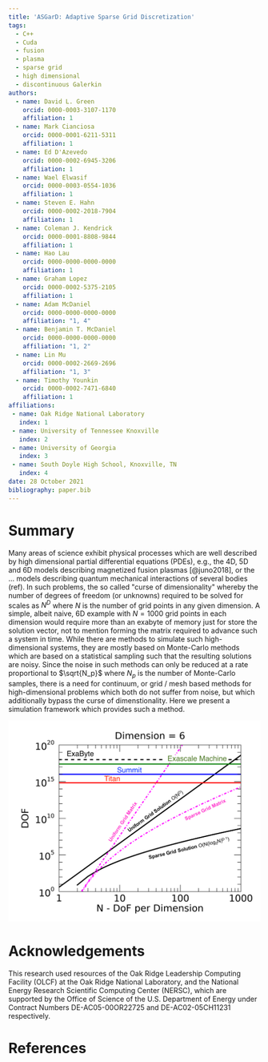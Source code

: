 ```yaml
---
title: 'ASGarD: Adaptive Sparse Grid Discretization'
tags:
  - C++
  - Cuda
  - fusion
  - plasma
  - sparse grid
  - high dimensional
  - discontinuous Galerkin
authors:
  - name: David L. Green
    orcid: 0000-0003-3107-1170
    affiliation: 1
  - name: Mark Cianciosa
    orcid: 0000-0001-6211-5311
    affiliation: 1
  - name: Ed D'Azevedo
    orcid: 0000-0002-6945-3206
    affiliation: 1
  - name: Wael Elwasif
    orcid: 0000-0003-0554-1036
    affiliation: 1
  - name: Steven E. Hahn
    orcid: 0000-0002-2018-7904
    affiliation: 1
  - name: Coleman J. Kendrick
    orcid: 0000-0001-8808-9844
    affiliation: 1
  - name: Hao Lau
    orcid: 0000-0000-0000-0000
    affiliation: 1
  - name: Graham Lopez
    orcid: 0000-0002-5375-2105
    affiliation: 1
  - name: Adam McDaniel
    orcid: 0000-0000-0000-0000
    affiliation: "1, 4"
  - name: Benjamin T. McDaniel
    orcid: 0000-0000-0000-0000
    affiliation: "1, 2"
  - name: Lin Mu
    orcid: 0000-0002-2669-2696
    affiliation: "1, 3"
  - name: Timothy Younkin
    orcid: 0000-0002-7471-6840
    affiliation: 1
affiliations:
 - name: Oak Ridge National Laboratory
   index: 1
 - name: University of Tennessee Knoxville
   index: 2
 - name: University of Georgia
   index: 3
 - name: South Doyle High School, Knoxville, TN
   index: 4
date: 28 October 2021
bibliography: paper.bib
---
```

# Summary

Many areas of science exhibit physical processes which are well described by high dimensional partial differential equations (PDEs), e.g., the 4D, 5D and 6D models describing magnetized fusion plasmas [@juno2018], or the ... models describing quantum mechanical interactions of several bodies (ref). In such problems, the so called "curse of dimensionality" whereby the number of degrees of freedom (or unknowns) required to be solved for scales as $N^D$ where $N$ is the number of grid points in any given dimension. A simple, albeit naive, 6D example with $N=1000$ grid points in each dimension would require more than an exabyte of memory just for store the solution vector, not to mention forming the matrix required to advance such a system in time. While there are methods to simulate such high-dimensional systems, they are mostly based on Monte-Carlo methods which are based on a statistical sampling such that the resulting solutions are noisy. Since the noise in such methods can only be reduced at a rate proportional to $\sqrt{N_p}$ where $N_p$ is the number of Monte-Carlo samples, there is a need for continuum, or grid / mesh based methods for high-dimensional problems which both do not suffer from noise, but which additionally bypass the curse of dimenstionality. Here we present a simulation framework which provides such a method.

![Caption. \label{fig:scaling}](figures/exascale-updated.png)

# Acknowledgements

This research used resources of the Oak Ridge Leadership Computing Facility (OLCF) at the Oak Ridge National Laboratory, and the National Energy Research Scientific Computing Center (NERSC), which are supported by the Office of Science of the U.S. Department of Energy under Contract Numbers DE-AC05-00OR22725 and DE-AC02-05CH11231 respectively.

# References
